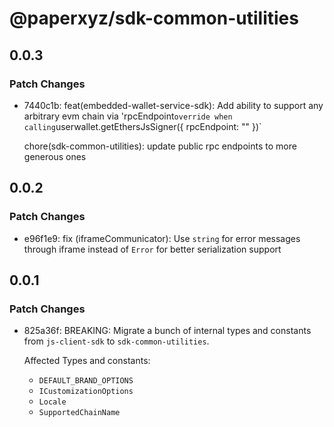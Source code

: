 # @paperxyz/sdk-common-utilities

## 0.0.3

### Patch Changes

- 7440c1b: feat(embedded-wallet-service-sdk): Add ability to support any arbitrary evm chain via 'rpcEndpoint`override when calling`userwallet.getEthersJsSigner({ rpcEndpoint: "" })`

  chore(sdk-common-utilities): update public rpc endpoints to more generous ones

## 0.0.2

### Patch Changes

- e96f1e9: fix (iframeCommunicator): Use `string` for error messages through iframe instead of `Error` for better serialization support

## 0.0.1

### Patch Changes

- 825a36f: BREAKING: Migrate a bunch of internal types and constants from `js-client-sdk` to `sdk-common-utilities`.

  Affected Types and constants:

  - `DEFAULT_BRAND_OPTIONS`
  - `ICustomizationOptions`
  - `Locale`
  - `SupportedChainName`
